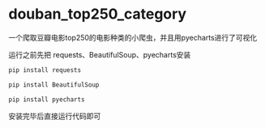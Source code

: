 # douban_top250_category
一个爬取豆瓣电影top250的电影种类的小爬虫，并且用pyecharts进行了可视化

运行之前先把 requests、BeautifulSoup、pyecharts安装

```python
pip install requests

pip install BeautifulSoup

pip install pyecharts
```

安装完毕后直接运行代码即可
